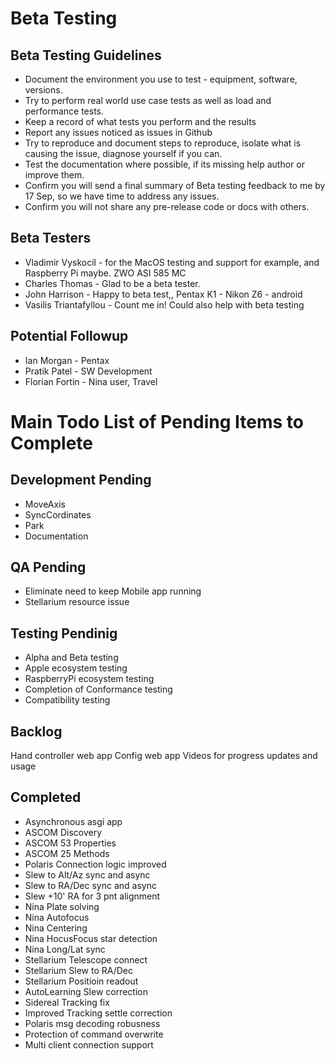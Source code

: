 
# Beta Testing
## Beta Testing Guidelines
* Document the environment you use to test - equipment, software, versions.
* Try to perform real world use case tests as well as load and performance tests.
* Keep a record of what tests you perform and the results
* Report any issues noticed as issues in Github
* Try to reproduce and document steps to reproduce, isolate what is causing the issue, diagnose yourself if you can.
* Test the documentation where possible, if its missing help author or improve them.
* Confirm you will send a final summary of Beta testing feedback to me by 17 Sep, so we have time to address any issues.
* Confirm you will not share any pre-release code or docs with others.

## Beta Testers
* Vladimir Vyskocil - for the MacOS testing and support for example, and Raspberry Pi maybe.  ZWO ASI 585 MC
* Charles Thomas - Glad to be a beta tester.
* John Harrison - Happy to beta test,, Pentax K1 - Nikon Z6 - android
* Vasilis Triantafyllou - Count me in! Could also help with beta testing
 
## Potential Followup
* Ian Morgan - Pentax
* Pratik Patel - SW Development
* Florian Fortin - Nina user, Travel


# Main Todo List of Pending Items to Complete
## Development Pending
* MoveAxis
* SyncCordinates
* Park
* Documentation
## QA Pending
* Eliminate need to keep Mobile app running
* Stellarium resource issue
## Testing Pendinig
* Alpha and Beta testing
* Apple ecosystem testing
* RaspberryPi ecosystem testing
* Completion of Conformance testing
* Compatibility testing

## Backlog
Hand controller web app
Config web app
Videos for progress updates and usage

## Completed
* Asynchronous asgi app
* ASCOM Discovery
* ASCOM 53 Properties
* ASCOM 25 Methods
* Polaris Connection logic improved
* Slew to Alt/Az sync and async
* Slew to RA/Dec sync and async
* Slew +10' RA for 3 pnt alignment
* Nina Plate solving
* Nina Autofocus
* Nina Centering
* Nina HocusFocus star detection
* Nina Long/Lat sync
* Stellarium Telescope connect
* Stellarium Slew to RA/Dec
* Stellarium Positioin readout
* AutoLearning Slew correction
* Sidereal Tracking fix
* Improved Tracking settle correction
* Polaris msg decoding robusness
* Protection of  command overwrite
* Multi client connection support
